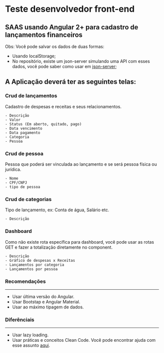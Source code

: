 # Teste desenvolvedor front-end

## SAAS usando Angular 2+ para cadastro de lançamentos financeiros

Obs: Você pode salvar os dados de duas formas:
- Usando localStorage;
- No repositório, existe um json-server simulando uma API com esses dados, você pode saber como usar em [json-server](https://www.npmjs.com/package/json-server);

## A Aplicação deverá ter as seguintes telas:

### Crud de lançamentos 
Cadastro de despesas e receitas e seus relacionamentos.

    - Descrição
    - Valor
    - Status (Em aberto, quitado, pago)
    - Data vencimento
    - Data pagamento
    - Categoria
    - Pessoa

### Crud de pessoa
Pessoa que poderá ser vinculada ao lançamento e se será pessoa física ou jurídica.

    - Nome
    - CPF/CNPJ
    - tipo de pessoa

### Crud de categorias
Tipo de lançamento, ex: Conta de água, Salário etc.

    - Descrição

### Dashboard
Como não existe rota específica para dashboard, você pode usar as rotas GET e fazer a totalização diretamente no component.

    - Descrição
    - Gráfico de despesas x Receitas
    - Lançamentos por categoria
    - Lançamentos por pessoa


    
### Recomendações
<hr>

- Usar última versão do Angular.
- Usar Bootstap e Angular Material.
- Usar ao máximo tipagem de dados.

### Diferênciais
<hr>

- Usar lazy loading.
- Usar práticas e conceitos Clean Code. Você pode encontrar ajuda com esse assunto [aqui]().
